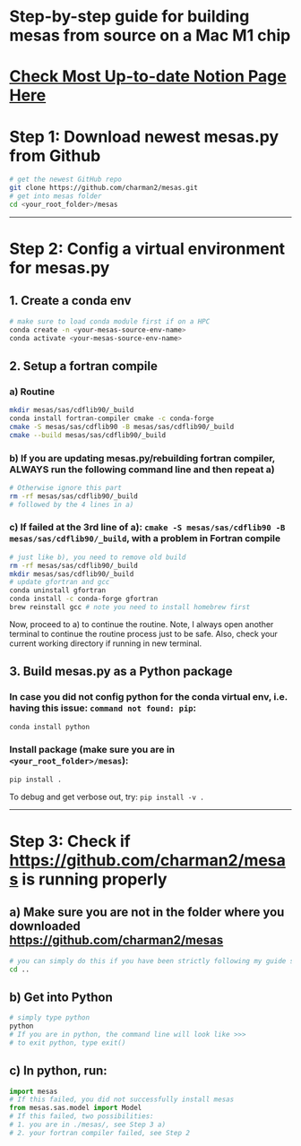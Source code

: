 # Step-by-step guide for building mesas from source on a Mac M1 chip
# [Check Most Up-to-date Notion Page Here](https://www.notion.so/Step-by-step-guide-for-building-mesas-from-source-on-a-Mac-M1-chip-c9804e43bb06481790d6bf714923b47b?pvs=4)

# Step 1: Download newest mesas.py from Github

```bash
# get the newest GitHub repo
git clone https://github.com/charman2/mesas.git
# get into mesas folder
cd <your_root_folder>/mesas 

```

---

# Step 2: Config a virtual environment for mesas.py

## 1. Create a conda env

```bash
# make sure to load conda module first if on a HPC
conda create -n <your-mesas-source-env-name>
conda activate <your-mesas-source-env-name>
```

## 2. Setup a fortran compile

### a) Routine

```bash
mkdir mesas/sas/cdflib90/_build
conda install fortran-compiler cmake -c conda-forge
cmake -S mesas/sas/cdflib90 -B mesas/sas/cdflib90/_build
cmake --build mesas/sas/cdflib90/_build
```

### b) If you are updating mesas.py/rebuilding fortran compiler, ALWAYS run the following command line and then repeat a)

```bash
# Otherwise ignore this part
rm -rf mesas/sas/cdflib90/_build
# followed by the 4 lines in a)
```

### c) If failed at the 3rd line of a): `cmake -S mesas/sas/cdflib90 -B mesas/sas/cdflib90/_build`, with a problem in Fortran compile

```bash
# just like b), you need to remove old build
rm -rf mesas/sas/cdflib90/_build
mkdir mesas/sas/cdflib90/_build
# update gfortran and gcc
conda uninstall gfortran
conda install -c conda-forge gfortran
brew reinstall gcc # note you need to install homebrew first
```

Now, proceed to a) to continue the routine.  Note, I always open another terminal to continue the routine process just to be safe. Also, check your current working directory if running in new terminal. 

## 3.  Build mesas.py as a Python package

### In case you did not config python for the conda virtual env, i.e. having this issue: `command not found: pip`:

```bash
conda install python 
```

### Install package (make sure you are in `<your_root_folder>/mesas`):

```bash
pip install .
```

To debug and get verbose out, try: `pip install -v .` 

---

# Step 3: Check if https://github.com/charman2/mesas is running properly

## a) Make sure you are not in the folder where you downloaded https://github.com/charman2/mesas

```bash
# you can simply do this if you have been strictly following my guide so far
cd ..
```

## b) Get into Python

```bash
# simply type python
python
# If you are in python, the command line will look like >>>
# to exit python, type exit()
```

## c) In python, run:

```python
import mesas
# If this failed, you did not successfully install mesas
from mesas.sas.model import Model
# If this failed, two possibilities:
# 1. you are in ./mesas/, see Step 3 a)
# 2. your fortran compiler failed, see Step 2
```